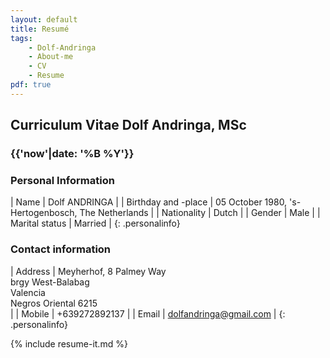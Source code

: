 ```yaml
---
layout: default
title: Resumé
tags:
    - Dolf-Andringa
    - About-me
    - CV
    - Resume
pdf: true
---
```

## Curriculum Vitae Dolf Andringa, MSc ##

<h3 class='date'>{{'now'|date: '%B %Y'}}</h3>

### Personal Information ###

| Name                | Dolf ANDRINGA |
| Birthday and -place | 05 October 1980, 's-Hertogenbosch, The Netherlands |
| Nationality         | Dutch |
| Gender              | Male |
| Marital status      | Married |
{: .personalinfo}

### Contact information ###

| Address | Meyherhof, 8 Palmey Way<br />brgy West-Balabag<br />Valencia<br />Negros Oriental 6215<br /> |
| Mobile | +639272892137 |
| Email | dolfandringa@gmail.com |
{: .personalinfo}

{% include resume-it.md %}
